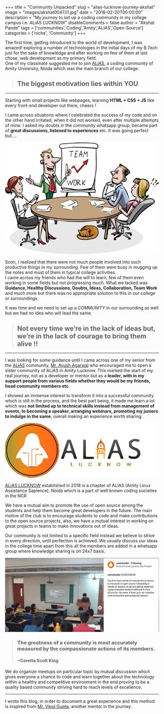 +++
title = "Community Unpacked"
slug = "alias-lucknow-journey-akshat"
image = "images/akshat0047/i1.jpg"
date = "2018-02-20T00:00:00"
description = "My journey to set up a coding community in my college campus i.e. ALiAS LUCKNOW"
disableComments = false
author = "Akshat Pande"
tags = ['communities','Coding','Amity','ALiAS','Open-Source']
categories = ['niche', 'Community']
+++

The first time, getting introduced to the world of development, I was amazed! exploring a number of technologies in the initial days of my B.Tech just for the sake of knowledge and after working on few of them at last chose, web development as my primary field.  
One of my classmate suggested me to join [ALiAS](https://asetalias.in), a coding community of Amity University, Noida which was the main branch of our college.

> ## The biggest motivation lies within **YOU**

---

Starting with small projects like webpages, learning **HTML + CSS + JS** like every front-end developer out there, cheers !

I came across situations where I celebrated the success of my code and on the other hand irritated, when it did not worked, even after multiple attempts of mine. I asked my doubts in the community whatsapp group, became part of **great discussions, listened to experiences** etc. It was going perfect but….

![Team Work](/img/akshat0047/i1.jpg)

Soon, I realized that there were not much people involved into such productive things in my surrounding.
Few of them were busy in mugging up the notes and most of them in typical college activities.  
 I came across my friends who had the will to learn, few of them even working in some fields but not progressing much.
What we lacked was **Guidance, Healthy Discussions, Doubts, Ideas, Collaboration, Team Work** and much more but there was no appropriate solution to this in our college or surroundings.

It was time and we need to set up a _COMMUNITY_ in our surrounding as well but we had no idea who will lead the same.

> ## Not every time we’re in the lack of ideas but, we’re in the lack of courage to bring them alive !!

---

I was looking for some guidance until I came across one of my senior from the [ALiAS](https://asetalias.in) community,
[Mr. Ayush Agarwal](https://www.thisisayush.com/) who encouraged me to open a sister community of ALiAS in Amity Lucknow.
This marked the start of my real journey, not as a developer or mentor but as a **leader, with in my support people from various fields whether they would be my friends, head community members etc**.

I showed an immense interest to transform it into a successful community which is still in the process, and the best part being, it made me learn a lot which was **not limited up to technical skills instead from management of events, to becoming a speaker, arranging webinars, promoting my juniors to indulge in the same**, overall making an experience worth sharing.

![aliaslko](/img/akshat0047/i2.jpg)

[ALiAS LUCKNOW](lucknow.asetalias.in) established in 2018 is a chapter of ALIAS (Amity Linux Assistance Sapience), Noida which is a part of well known coding societies in the NCR

We have a mutual aim to promote the use of open source among the students and help them become great developers in the future. The main motive of the club is to encourage students to code and make contributions to the open source projects, also, we have a mutual interest in working on great projects in teams to make innovations out of ideas.

Our community is not limited to a specific field instead we believe to strive in every direction, until perfection is achieved. We usually discuss our ideas in the college time apart from this all the members are added in a whatsapp group where knowledge sharing is on 24x7 basis.

![Meetup](/img/akshat0047/i3.jpg)

> ### The greatness of a community is most accurately measured by the compassionate actions of its members.
>
> #### ~Coretta Scott King

We do organize meetups on particular topic by mutual discussion which gives everyone a chance to code and learn together about the technology within a healthy and competitive environment in the end proving to be a quality based community striving hard to reach levels of excellence.

---

I wrote this blog, in order to document a great experience and this method is inspired from [Mr. Vipul Gupta](https://github.com/vipulgupta2048), another mentor in the journey.

